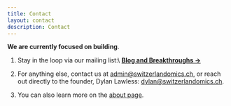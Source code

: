 ```yaml
---
title: Contact
layout: contact
description: Contact
---
```


**We are currently focused on building**.

1. Stay in the loop via our mailing list:\\
**[Blog and Breakthroughs →](/assets/submission_mailing_list)**

2. For anything else, contact us at [admin@switzerlandomics.ch](mailto:admin@switzerlandomics.ch), or reach out directly to the founder, Dylan Lawless: [dylan@switzerlandomics.ch](mailto:dylan@switzerlandomics.ch).

3. You can also learn more on the [about page](/about).

<!-- | Day       | Opening Hours   | -->
<!-- | --------- | --------------- | -->
<!-- | Monday    | 8:30am - 5:00pm | -->
<!-- | Tuesday   | 8:30am - 5:00pm | -->
<!-- | Wednesday | 8:30am - 5:00pm | -->
<!-- | Thursday  | 8:30am - 5:00pm | -->
<!-- | Friday    | 8:30am - 5:00pm | -->
<!-- | Saturday  | Closed          | -->
<!-- | Saturday  | Closed          | -->
